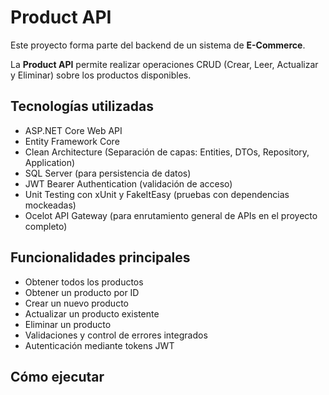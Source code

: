 # Product API

Este proyecto forma parte del backend de un sistema de **E-Commerce**.

La **Product API** permite realizar operaciones CRUD (Crear, Leer, Actualizar y Eliminar) sobre los productos disponibles.

## Tecnologías utilizadas

- ASP.NET Core Web API
- Entity Framework Core
- Clean Architecture (Separación de capas: Entities, DTOs, Repository, Application)
- SQL Server (para persistencia de datos)
- JWT Bearer Authentication (validación de acceso)
- Unit Testing con xUnit y FakeItEasy (pruebas con dependencias mockeadas)
- Ocelot API Gateway (para enrutamiento general de APIs en el proyecto completo)

## Funcionalidades principales

- Obtener todos los productos
- Obtener un producto por ID
- Crear un nuevo producto
- Actualizar un producto existente
- Eliminar un producto
- Validaciones y control de errores integrados
- Autenticación mediante tokens JWT

## Cómo ejecutar

